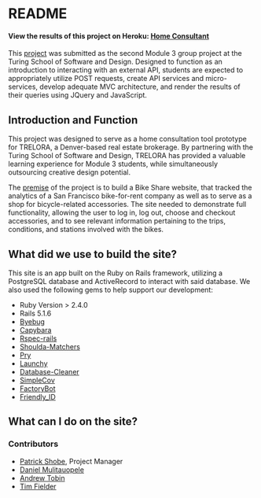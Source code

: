 # README


#### View the results of this project on Heroku: [Home Consultant](https://evening-lowlands-52452.herokuapp.com/)

This [project](https://evening-lowlands-52452.herokuapp.com/) was submitted as the second Module 3 group project at the Turing School of Software and Design. Designed to function as an introduction to interacting with an external API, students are expected to appropriately utilize POST requests, create API services and micro-services, develop adequate MVC architecture, and render the results of their queries using JQuery and JavaScript.

## Introduction and Function

This project was designed to serve as a home consultation tool prototype for TRELORA, a Denver-based real estate brokerage. By partnering with the Turing School of Software and Design, TRELORA has provided a valuable learning experience for Module 3 students, while simultaneously outsourcing creative design potential. 

The [premise](http://backend.turing.io/module2/projects/bike-share-redux) of the project is to build a Bike Share website, that tracked the analytics of a San Francisco bike-for-rent company as well as to serve as a shop for bicycle-related accessories. The site needed to demonstrate full functionality, allowing the user to log in, log out, choose and checkout accessories, and to see relevant information pertaining to the trips, conditions, and stations involved with the bikes.


## What did we use to build the site?
This site is an app built on the Ruby on Rails framework, utilizing a PostgreSQL database and ActiveRecord to interact with said database. We also used the following gems to help support our development:

* Ruby Version > 2.4.0
* Rails 5.1.6
* [Byebug](https://github.com/deivid-rodriguez/byebug/blob/master/README.md)
* [Capybara](https://github.com/teamcapybara/capybara)
* [Rspec-rails](https://github.com/rspec/rspec)
* [Shoulda-Matchers](https://github.com/thoughtbot/shoulda-matchers)
* [Pry](https://github.com/pry/pry)
* [Launchy](https://github.com/copiousfreetime/launchy)
* [Database-Cleaner](https://github.com/DatabaseCleaner/database_cleaner)
* [SimpleCov](https://github.com/colszowka/simplecov)
* [FactoryBot](https://github.com/thoughtbot/factory_bot)
* [Friendly_ID](https://github.com/norman/friendly_id)


## What can I do on the site?



### Contributors

* [Patrick Shobe](https://github.com/patrickshobe), Project Manager
* [Daniel Mulitauopele](https://github.com/DanielMulitauopele)
* [Andrew Tobin](https://github.com/andrewetobin)
* [Tim Fielder](https://github.com/tfielder)
